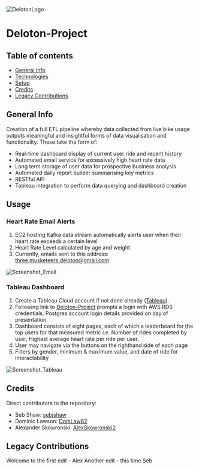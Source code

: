![DelotonLogo](https://user-images.githubusercontent.com/115073814/217207897-f7b979af-dc1f-4fa5-89e4-99ee7c6a37c8.png)

# Deloton-Project

## Table of contents

- [General Info](#general-info)
- [Technologies](#technologies)
- [Setup](#setup)
- [Credits](#credits)
- [Legacy Contributions](#legacy-contributions)

## General Info

Creation of a full ETL pipeline whereby data collected from live bike usage outputs meaningful and insightful forms of data visualisation and functionality.
These take the form of:

- Real-time dashboard display of current user ride and recent history
- Automated email service for excessively high heart rate data
- Long term storage of user data for prospective business analysis
- Automated daily report builder summarising key metrics
- RESTful API
- Tableau integration to perform data querying and dashboard creation

## Usage

### Heart Rate Email Alerts

1. EC2 hosting Kafka data stream automatically alerts user when their heart rate exceeds a certain level
2. Heart Rate Level calculated by age and weight
3. Currently, emails sent to this address: three.musketeers.deloton@gmail.com

![Screenshot_Email](https://user-images.githubusercontent.com/115073814/217221056-2253c7c2-8ace-41bc-91f5-7f412795570c.png)

### Tableau Dashboard

1. Create a Tableau Cloud account if not done already ([Tableau](https://www.tableau.com/tableau-login-hub)).
2. Following link to [Deloton-Project](https://prod-uk-a.online.tableau.com/t/threemusketeers/views/safe-copy/Dashboard-RidesCompleted) prompts a login with AWS RDS credentials. Postgres account login details provided on day of presentation.
3. Dashboard consists of eight pages, each of which a leaderboard for the top users for that measured metric i.e. Number of rides completed by user, Highest average heart rate per ride per user.
4. User may navigate via the buttons on the righthand side of each page
5. Filters by gender, minimum & maximum value, and date of ride for interactability

![Screenshot_Tableau](https://user-images.githubusercontent.com/115073814/217216401-ccf2e62f-8258-485f-9d56-18a5df5a5859.png)

## Credits

Direct contributors to the repository:

- Seb Shaw: [sebjshaw](https://github.com/sebjshaw)
- Dominic Lawson: [DomLaw82](https://github.com/DomLaw82)
- Alexander Skowronski: [AlexSkowronski2](https://github.com/AlexSkowronski2)

## Legacy Contributions

Welcome to the first edit - Alex
Another edit - this time Seb
